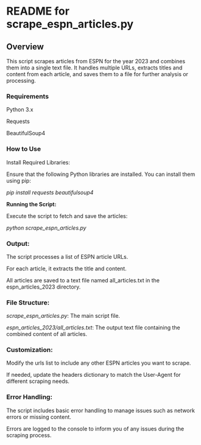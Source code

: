 # **README for scrape_espn_articles.py**

## **Overview**

This script scrapes articles from ESPN for the year 2023 and combines them into a single text file. It handles multiple URLs, extracts titles and content from each article, and saves them to a file for further analysis or processing.

### **Requirements**

Python 3.x

Requests

BeautifulSoup4

### **How to Use**

Install Required Libraries:

Ensure that the following Python libraries are installed. You can install them using pip:

*pip install requests beautifulsoup4*

**Running the Script:**

Execute the script to fetch and save the articles:

*python scrape_espn_articles.py*

### **Output:**

The script processes a list of ESPN article URLs.

For each article, it extracts the title and content.

All articles are saved to a text file named all_articles.txt in the espn_articles_2023 directory.

### **File Structure:**

*scrape_espn_articles.py*: The main script file.

*espn_articles_2023/all_articles.txt*: The output text file containing the combined content of all articles.

### **Customization:**

Modify the urls list to include any other ESPN articles you want to scrape.

If needed, update the headers dictionary to match the User-Agent for different scraping needs.

### **Error Handling:**

The script includes basic error handling to manage issues such as network errors or missing content.

Errors are logged to the console to inform you of any issues during the scraping process.
